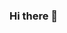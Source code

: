 ### Hi there 👋

<!--
**Crackler/Crackler** is a ✨ _special_ ✨ repository because its `README.md` (this file) appears on your GitHub profile.

Here are some ideas to get you started:

- 🔭 I’m currently working on ...
- 🌱 I’m currently learning ...Python,Kali,TryHackMe,HackTheBox
- 👯 I’m looking to collaborate on ...new ideas and projects with colleagues
- 🤔 I’m looking for help with ...
- 💬 Ask me about ...
- 📫 How to reach me: ... parthvohra2014@hotmail.com
- 😄 Pronouns: ...They/them
- ⚡ Fun fact: ...U can't OutAim me.
-->
